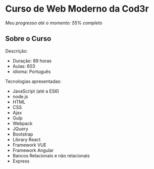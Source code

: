 <h1>Curso de Web Moderno da Cod3r</h1>

*Meu progresso até o momento: 55% completo*

<h2>Sobre o Curso</h2>

Descrição:
* Duração: 89 horas
* Aulas: 603
* idioma: Português

Tecnologias apresentadas: 
* JavaScript (até a ES6)
* node.js
* HTML
* CSS
* Ajax 
* Gulp
* Webpack
* JQuery
* Bootstrap
* Library React
* Framework VUE
* Framework Angular
* Bancos Relacionais e não relacionais
* Express

